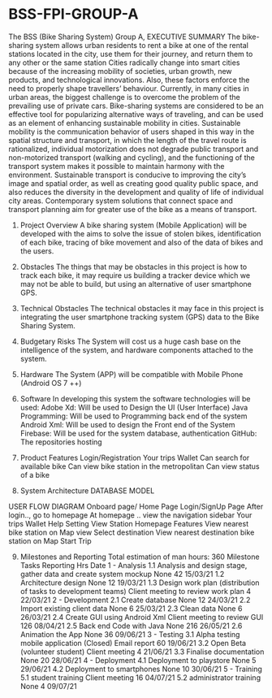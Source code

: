# BSS-FPI-GROUP-A
The BSS (Bike Sharing System) Group A, 
EXECUTIVE SUMMARY
The bike-sharing system allows urban residents to rent a bike at one of the rental stations located in the city, use them for their journey, and return them to any other or the same station 
Cities radically change into smart cities because of the increasing mobility of societies, urban growth, new products, and technological innovations. Also, these factors enforce the need to properly shape travellers’ behaviour. Currently, in many cities in urban areas, the biggest challenge is to overcome the problem of the prevailing use of private cars. Bike-sharing systems are considered to be an effective tool for popularizing alternative ways of traveling, and can be used as an element of enhancing sustainable mobility in cities. Sustainable mobility is the communication behavior of users shaped in this way in the spatial structure and transport, in which the length of the travel route is rationalized, individual motorization does not degrade public transport and non-motorized transport (walking and cycling), and the functioning of the transport system makes it possible to maintain harmony with the environment. Sustainable transport is conducive to improving the city’s image and spatial order, as well as creating good quality public space, and also reduces the diversity in the development and quality of life of individual city areas. Contemporary system solutions that connect space and transport planning aim for greater use of the bike as a means of transport.



1. Project Overview
A bike sharing system (Mobile Application)  will be developed with the aims to solve the issue of stolen bikes, identification of each bike, tracing of bike movement and also of the data of bikes and the users.

2. Obstacles
The things that may be obstacles in this project is how to track each bike, it may require us building a tracker device which we may not be able to build, but using an alternative of user smartphone GPS.

3. Technical Obstacles
The technical obstacles it may face in this project is integrating the user smartphone tracking system (GPS) data to the Bike Sharing System.

4. Budgetary Risks
The System will cost us a huge cash base on the intelligence of the system, and hardware components attached to the system.

5. Hardware
The System (APP)  will be compatible with Mobile Phone (Android OS 7 ++)

6. Software
In developing this system the software technologies will be used:
Adobe Xd: Will be used to Design the UI (User Interface) 
Java Programming: Will be used to Programming back end of the system
Android Xml: Will be used to design the Front end of the System
Firebase: Will be used for the system database, authentication
GitHub: The repositories hosting

7. Product Features
Login/Registration
Your trips
Wallet
Can search for available bike
Can view bike station in the metropolitan 
Can view status of a bike
8. System Architecture
DATABASE MODEL

USER FLOW DIAGRAM
Onboard page/ Home Page
Login/SignUp Page
After login.., go to homepage 
At homepage .. view the navigation sidebar
Your trips
Wallet
Help
Setting
View Station
Homepage Features
View nearest bike station on Map view
Select destination
View nearest destination bike station on Map
Start Trip

9. Milestones and Reporting
Total estimation of man hours: 360
Milestone
Tasks
Reporting
Hrs
Date
1 - Analysis
1.1
Analysis and design stage, gather data and create system mockup
None
42
15/03/21
1.2
Architecture design
None
12
19/03/21
1.3
Design work plan (distribution of tasks to development teams)
Client meeting to review work  plan
4
22/03/21
2 - Development
2.1
Create database
None
12
24/03/21
2.2
Import existing client data
None
6
25/03/21
2.3
Clean data
None
6
26/03/21
2.4
Create GUI using Android Xml
Client meeting to review GUI
126
08/04/21
2.5
Back end Code with Java
None
216
26/05/21
2.6
Animation the App
None
36
09/06/21
3 - Testing
3.1
Alpha testing mobile application (Closed)
Email report
60
19/06/21
3.2
Open Beta (volunteer student)
Client meeting
4
21/06/21
3.3
Finalise documentation
None
20
28/06/21
4 - Deployment
4.1
Deployment to playstore
None
5
29/06/21
4.2
Deployment to smartphones
None
10
30/06/21
5 - Training
5.1
student training
Client meeting
16
04/07/21
5.2
administrator training
None
4
09/07/21

